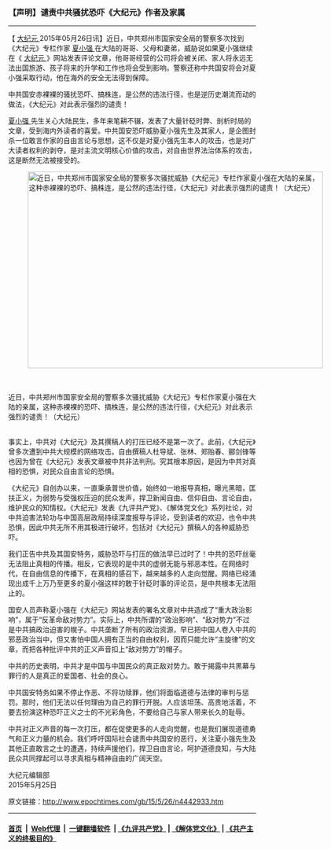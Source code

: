 ### 【声明】谴责中共骚扰恐吓《大纪元》作者及家属
------------------------

<p>
 【
 <a href="http://www.epochtimes.com/gb/tag/%E5%A4%A7%E7%BA%AA%E5%85%83.html">
  大纪元
 </a>
 2015年05月26日讯】近日，中共郑州市国家安全局的警察多次找到《大纪元》专栏作家
 <a href="http://www.epochtimes.com/gb/tag/%E5%A4%8F%E5%B0%8F%E5%BC%BA.html">
  夏小强
 </a>
 在大陆的哥哥、父母和妻弟，威胁说如果夏小强继续在《
 <a href="http://www.epochtimes.com/gb/tag/%E5%A4%A7%E7%BA%AA%E5%85%83.html">
  大纪元
 </a>
 》网站发表评论文章，他哥哥经营的公司将会被关闭、家人将永远无法出国旅游、孩子将来的升学和工作也将会受到影响。警察还称中共国安将会对夏小强采取行动，他在海外的安全无法得到保障。
</p>
<p>
 中共国安赤裸裸的骚扰恐吓、搞株连，是公然的违法行径，也是逆历史潮流而动的做法，《大纪元》对此表示强烈的谴责！
</p>
<p>
 <a href="http://www.epochtimes.com/gb/tag/%E5%A4%8F%E5%B0%8F%E5%BC%BA.html">
  夏小强
 </a>
 先生关心大陆民生，多年来笔耕不辍，发表了大量针砭时弊、剖析时局的文章，受到海内外读者的喜爱。中共国安恐吓威胁夏小强先生及其家人，是企图封杀一位敢言作家的自由言论与思想，这不仅是对夏小强先生本人的攻击，也是对广大读者权利的剥夺，是对主流文明核心价值的攻击，对自由世界法治体系的攻击，这是断然无法被接受的。
</p>
<figure class="wp-caption aligncenter" id="attachment_5867281" style="width: 600px">
 <img alt="近日，中共郑州市国家安全局的警察多次骚扰威胁《大纪元》专栏作家夏小强在大陆的亲属，这种赤裸裸的恐吓、搞株连，是公然的违法行径，《大纪元》对此表示强烈的谴责！（大纪元）" class="size-large wp-image-5867281" height="400" src="http://i.epochtimes.com/assets/uploads/2015/05/1505201031411813-600x400.jpg" title="近日，中共郑州市国家安全局的警察多次骚扰威胁《大纪元》专栏作家夏小强在大陆的亲属，这种赤裸裸的恐吓、搞株连，是公然的违法行径，《大纪元》对此表示强烈的谴责！（大纪元）" width="600"/>
</figure><br/>
<br/><figcaption class="wp-caption-text">
 近日，中共郑州市国家安全局的警察多次骚扰威胁《大纪元》专栏作家夏小强在大陆的亲属，这种赤裸裸的恐吓、搞株连，是公然的违法行径，《大纪元》对此表示强烈的谴责！（大纪元）
</figcaption><br/>
<p>
 事实上，中共对《大纪元》及其撰稿人的打压已经不是第一次了。此前，《大纪元》曾多次遭到中共大规模的网络攻击。自由撰稿人杜导斌、张林、郑贻春、郦剑锋等也因为曾在《大纪元》发表文章被中共非法判刑。究其根本原因，是因为中共对真相的恐惧，对民众自由言论的恐惧。
</p>
<p>
 《大纪元》自创办以来，一直秉承普世价值，始终如一地报导真相，曝光黑暗，匡扶正义，为弱势与受强权压迫的民众发声，捍卫新闻自由、信仰自由、言论自由，维护民众的知情权。《大纪元》发表《九评共产党》、《解体党文化》系列社论，对中共迫害法轮功与中国高层政局持续深度报导与评论，受到读者的欢迎，也令中共恐惧，因此中共无所不用其极进行破坏，包括对《大纪元》撰稿人的各种威胁恐吓。
</p>
<p>
 我们正告中共及其国安特务，威胁恐吓与打压的做法早已过时了！中共的恐吓丝毫无法阻止真相的传播。相反，它表现的是中共的虚弱无能与邪恶本性。在网络时代，在自由信息的传播下，在真相的感召下，越来越多的人走向觉醒。网络已经涌现出成千上万乃至更多的夏小强这样的敢于针砭时事的评论员，是中共根本无法阻止的。
</p>
<p>
 国安人员声称夏小强在《大纪元》网站发表的署名文章对中共造成了“重大政治影响”，属于“反革命敌对势力”。实际上，中共所谓的“政治影响”、“敌对势力”不过是中共搞政治迫害的幌子。中共垄断了所有的政治资源，早已把中国人卷入中共的邪恶政治当中，但又害怕中国人拥有正当的自由权利，因而只能允许“主旋律”的文章，而把各种批评中共的正义声音扣上“敌对势力”的帽子。
</p>
<p>
 中共的历史表明，中共才是中国与中国民众的真正敌对势力。敢于揭露中共黑幕与罪行的人是真正的爱国者、社会的良心。
</p>
<p>
 中共国安特务如果不停止作恶、不将功赎罪，他们将面临道德与法律的审判与惩罚。那时，他们无法以任何理由为自己的罪行开脱。人应该坦荡、高贵地活着，不要去扮演这种恐吓正义之士的不光彩角色，不要给自己与家人带来长久的耻辱。
</p>
<p>
 中共对正义声音的每一次打压，都在促使更多的人走向觉醒，也是我们展现道德勇气和正义力量的机会。我们呼吁国际社会谴责中共国安的恶行，关注夏小强先生及其他正直敢言之士的遭遇，持续声援他们，捍卫自由言论，呵护道德良知，与大陆民众共同撑起可以寻求真相与精神自由的广阔天空。
</p>
<p>
 大纪元编辑部
 <br/>
 2015年5月25日
</p>

原文链接：http://www.epochtimes.com/gb/15/5/26/n4442933.htm


------------------------
#### [首页](https://github.com/gfw-breaker/banned-news/blob/master/README.md) &nbsp;|&nbsp; [Web代理](https://github.com/labour-camp/helloworld) &nbsp;|&nbsp; [一键翻墙软件](https://github.com/gfw-breaker/nogfw/blob/master/README.md) &nbsp;| [《九评共产党》](https://github.com/gfw-breaker/9ping.md/blob/master/README.md#九评之一评共产党是什么) | [《解体党文化》](https://github.com/gfw-breaker/jtdwh.md/blob/master/README.md) | [《共产主义的终极目的》](https://github.com/gfw-breaker/gczydzjmd.md/blob/master/README.md)

